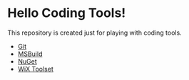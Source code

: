 # Hello Coding Tools!
This repository is created just for playing with coding tools.

* [Git](https://github.com/chovanj/Tooling/tree/master/Git)
* [MSBuild](https://github.com/chovanj/Tooling/tree/master/MSBuild)
* [NuGet](https://github.com/chovanj/Tooling/tree/master/NuGet)
* [WiX Toolset](https://github.com/chovanj/Tooling/tree/master/WIXToolset)
